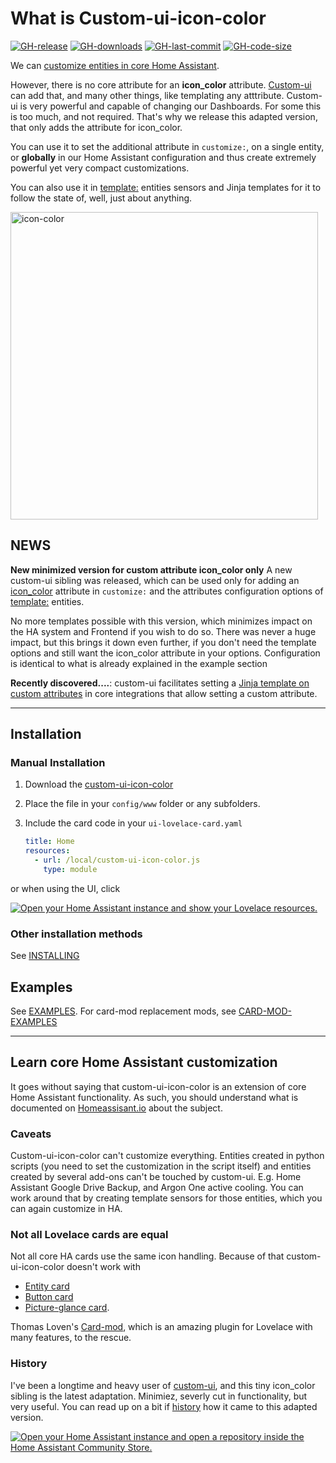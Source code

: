 # What is Custom-ui-icon-color

[![GH-release](https://img.shields.io/github/v/release/Mariusthvdb/custom-ui-icon-color.svg?style=flat-square)](https://github.com/Mariusthvdb/custom-ui-icon-color/releases)
[![GH-downloads](https://img.shields.io/github/downloads/Mariusthvdb/custom-ui-icon-color/total?style=flat-square)](https://github.com/Mariusthvdb/custom-ui-icon-color/releases)
[![GH-last-commit](https://img.shields.io/github/last-commit/Mariusthvdb/custom-ui-icon-color.svg?style=flat-square)](https://github.com/Mariusthvdb/custom-ui-icon-color/commits/master)
[![GH-code-size](https://img.shields.io/github/languages/code-size/Mariusthvdb/custom-ui-icon-color.svg?color=red&style=flat-square)](https://github.com/Mariusthvdb/custom-ui-icon-color)

We can 
[customize entities in core Home Assistant](https://www.home-assistant.io/docs/configuration/customizing-devices/). 

However, there is no core attribute for an **icon_color** attribute. [Custom-ui](https://github.com/Mariusthvdb/custom-ui) can add that, and many other things, like templating any atttribute.
Custom-ui is very powerful and capable of changing our Dashboards. For some this is too much, and not required. That's why we release this
adapted version, that only adds the attribute for icon_color.

You can use it to set the additional attribute in `customize:`, on a single entity, or **globally** in our Home Assistant configuration and thus create extremely powerful yet 
very compact customizations.

You can also use it in [template:](https://www.home-assistant.io/integrations/template/#attributes) entities sensors and  Jinja templates for it to follow the state of, well, just about anything.

<img width="492" alt="icon-color" src="https://user-images.githubusercontent.com/33354141/168234088-ee5a5b11-0e68-49fd-b664-6e5a13c79fb0.png">

## NEWS

**New minimized version for custom attribute icon_color only**
A new custom-ui sibling was released, which can be used only for adding an  [icon_color](https://github.com/Mariusthvdb/custom-ui/blob/master/custom-ui.js) attribute in `customize:` and the attributes configuration options of [template:](https://www.home-assistant.io/integrations/template/#attributes) entities.

No more templates possible with this version, which minimizes impact on the HA system and Frontend if you wish to do so. There was never a huge impact, but this brings it down even further, if you don't need the template options and still want the icon_color attribute in your options.
Configuration is identical to what is already explained in the example section

**Recently discovered....**: custom-ui facilitates setting a [Jinja template on custom attributes](https://github.com/Mariusthvdb/custom-ui/blob/master/EXAMPLES.md#however-experimental-recently-discovered) in core integrations that allow setting a custom attribute.

--- 

## Installation


### Manual Installation

1. Download the [custom-ui-icon-color](http://www.github.com/Mariusthvdb/custom-ui-icon-color/releases/latest/download/custom-ui-icon-color.js)
2. Place the file in your `config/www` folder or any subfolders.
3. Include the card code in your `ui-lovelace-card.yaml`

   ```yaml
   title: Home
   resources:
     - url: /local/custom-ui-icon-color.js
       type: module
   ```
or when using the UI, click 

<a href="https://my.home-assistant.io/redirect/lovelace_resources/" target="_blank"><img src="https://my.home-assistant.io/badges/lovelace_resources.svg" alt="Open your Home Assistant instance and show your Lovelace resources." /></a>


### Other installation methods
See [INSTALLING](https://github.com/Mariusthvdb/custom-ui/blob/master/INSTALLING.md)

## Examples
See [EXAMPLES](https://github.com/Mariusthvdb/custom-ui-icon-color/blob/master/EXAMPLES.md).
For card-mod replacement mods, see [CARD-MOD-EXAMPLES](https://github.com/Mariusthvdb/custom-ui-icon-color/blob/main/CARD-MOD-EXAMPLES.md)

---

## Learn core Home Assistant customization 
It goes without saying that custom-ui-icon-color is an extension of core Home Assistant functionality. As 
such, you should understand what is documented on 
[Homeassisant.io](https://www.home-assistant.io/docs/configuration/customizing-devices/) about the 
subject.

### Caveats
Custom-ui-icon-color can't customize everything. Entities created in python scripts (you need to set the 
customization in the script itself) and entities created by several add-ons can't be touched by 
custom-ui. E.g. Home Assistant Google Drive Backup, and Argon One active cooling. You can work 
around that by creating template sensors for those entities, which you can again customize in HA.

### Not all Lovelace cards are equal
Not all core HA cards use the same icon handling. Because of that custom-ui-icon-color doesn't work with 
* [Entity card](https://www.home-assistant.io/lovelace/entity/)
* [Button card](https://www.home-assistant.io/lovelace/button/)
* [Picture-glance card](https://www.home-assistant.io/lovelace/picture-glance/).

Thomas Loven's [Card-mod](https://github.com/thomasloven/lovelace-card-mod), which is an amazing 
plugin for Lovelace with many features, to the rescue.


### History
I've been a longtime and heavy user of [custom-ui](https://github.com/Mariusthvdb/custom-ui), and this tiny icon_color sibling is the latest adaptation. Minimiez, severly cut in functionality, but very useful.
You can read up on a bit if 
[history](https://github.com/Mariusthvdb/custom-ui/blob/master/HISTORY.md) how it came to this 
adapted version.

<a href="https://my.home-assistant.io/redirect/hacs_repository/?owner=mariusthvdb&repository=https%3A%2F%2Fgithub.com%2FMariusthvdb%2Fcustom-ui-icon-color%2Ftree%2Fmain&category=Plugin" target="_blank" rel="noreferrer noopener"><img src="https://my.home-assistant.io/badges/hacs_repository.svg" alt="Open your Home Assistant instance and open a repository inside the Home Assistant Community Store." /></a>

